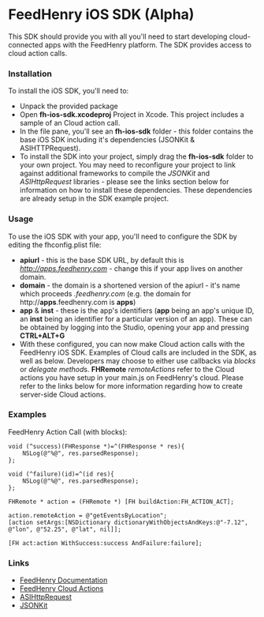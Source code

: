 # FeedHenry iOS SDK (Alpha)

This SDK should provide you with all you'll need to start developing cloud-connected apps with the FeedHenry platform. The SDK provides access to cloud action calls.

### Installation

To install the iOS SDK, you'll need to:

* Unpack the provided package
* Open **fh-ios-sdk.xcodeproj** Project in Xcode. This project includes a sample of an Cloud action call.
* In the file pane, you'll see an **fh-ios-sdk** folder - this folder contains the base iOS SDK including it's dependencies (JSONKit & ASIHTTPRequest).
* To install the SDK into your project, simply drag the **fh-ios-sdk** folder to your own project. You may need to reconfigure your project to link against additional frameworks to compile the *JSONKit* and *ASIHttpRequest* libraries - please see the links section below for information on how to install these dependencies. These dependencies are already setup in the SDK example project.

### Usage

To use the iOS SDK with your app, you'll need to configure the SDK by editing the fhconfig.plist file:

* **apiurl** - this is the base SDK URL, by default this is *http://apps.feedhenry.com* - change this if your app lives on another domain.
* **domain** - the domain is a shortened version of the apiurl - it's name which proceeds *.feedhenry.com* (e.g. the domain for http://**apps**.feedhenry.com is **apps**)
* **app** & **inst** - these is the app's identifiers (**app** being an app's unique ID, an **inst** being an identifier for a particular version of an app). These can be obtained by logging into the Studio, opening your app and pressing **CTRL+ALT+G**
* With these configured, you can now make Cloud action calls with the FeedHenry iOS SDK. Examples of Cloud calls are included in the SDK, as well as below. Developers may choose to either use callbacks via *blocks* or *delegate method*s. **FHRemote** *remoteActions* refer to the Cloud actions you have setup in your main.js on FeedHenry's cloud. Please refer to the links below for more information regarding how to create server-side Cloud actions.

### Examples

FeedHenry Action Call (with blocks):

	void (^success)(FHResponse *)=^(FHResponse * res){
	    NSLog(@"%@", res.parsedResponse);
	};
	    
	void (^failure)(id)=^(id res){
	    NSLog(@"%@", res.parsedResponse);  
	};
	    
	FHRemote * action = (FHRemote *) [FH buildAction:FH_ACTION_ACT];

	action.remoteAction = @"getEventsByLocation";
	[action setArgs:[NSDictionary dictionaryWithObjectsAndKeys:@"-7.12", @"lon", @"52.25", @"lat", nil]];
	    
	[FH act:action WithSuccess:success AndFailure:failure];
	
### Links
* [FeedHenry Documentation](http://docs.feedhenry.com)
* [FeedHenry Cloud Actions](http://docs.feedhenry.com/api-reference/actions/)
* [ASIHttpRequest](http://allseeing-i.com/ASIHTTPRequest/)
* [JSONKit](https://github.com/johnezang/JSONKit)